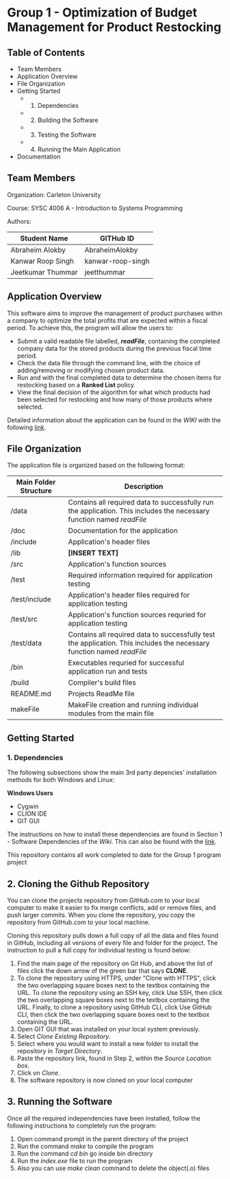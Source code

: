 # Group 1 - Optimization of Budget Management for Product Restocking

## Table of Contents

* Team Members
* Application Overview
* File Organization
* Getting Started 
  *  1. Dependencies
  *  2. Building the Software
  *  3. Testing the Software
  *  4. Running the Main Application
* Documentation

## Team Members 

Organization: Carleton University

Course: SYSC 4006 A - Introduction to Systems Programming

Authors:

Student Name | GITHub ID
------------ | ---------
Abraheim Alokby | AbraheimAlokby
Kanwar Roop Singh | kanwar-roop-singh
Jeetkumar Thummar | jeetthummar 

## Application Overview

This software aims to improve the management of product purchases within a company to optimize the total profits that are expected within a fiscal period. To achieve this, the program will allow the users to: 

* Submit a valid readable file labelled, **_readFile_**, containing the completed company data for the stored products during the previous fiscal time period. 
* Check the data file through the command line, with the choice of adding/removing or modifying chosen product data.
* Run and with the final completed data to determine the chosen items for restocking based on a **Ranked List** policy.
* View the final decision of the algorithm for what which products had been selected for restocking and how many of those products where selected. 

Detailed information about the application can be found in the _WIKI_ with the following [link](https://github.com/AbraheimAlokby/Group_001_Optimization-of-Budget-Management-for-Product-Restocking/wiki). 

## File Organization
The application file is organized based on the following format: 

Main Folder Structure | Description
--------------------- | -----------
/data | Contains all required data to successfully run the application. This includes the necessary function named _readFile_ 
/doc | Documentation for the application
/include | Application's header files
/lib | **[INSERT TEXT]**
/src | Application's function sources 
/test | Required information required for application testing
/test/include | Application's header files required for application testing
/test/src | Application's function sources requried for application testing
/test/data |  Contains all required data to successfully test the application. This includes the necessary function named _readFile_ 
/bin | Executables requried for successful application run and tests
/build | Compiler's build files
README.md | Projects ReadMe file
makeFile | MakeFile creation and running individual modules from the main file

## Getting Started

### 1. Dependencies

The following subsections show the main 3rd party depencies' installation methods for both Windows and Linux: 

**Windows Users**

* Cygwin
* CLION IDE
* GIT GUI

The instructions on how to install these dependencies are found in Section 1 - Software Dependencies of the _Wiki_. This can also be found with the [link](https://github.com/AbraheimAlokby/Group_001_Optimization-of-Budget-Management-for-Product-Restocking/wiki/1.-Software-Dependencies). 

This repository contains all work completed to date for the Group 1 program project

## 2. Cloning the Github Repository

You can clone the projects repository from GitHub.com to your local computer to make it easier to fix merge conflicts, add or remove files, and push larger commits. When you clone the repository, you copy the repository from GitHub.com to your local machine.

Cloning this repository pulls down a full copy of all the data and files found in GitHub, including all versions of every file and folder for the project. The instruction to pull a full copy for individual testing is found below: 

1. Find the main page of the repository on Git Hub, and above the list of files click the down arrow of the green bar that says **CLONE**. 
2. To clone the repository using HTTPS, under "Clone with HTTPS", click the two overlapping square boxes next to the textbox containing the URL. To clone the repository using an SSH key,  click Use SSH, then click the two overlapping square boxes next to the textbox containing the URL. Finally, to clone a repository using GitHub CLI, click Use GitHub CLI, then click the two overlapping square boxes next to the textbox containing the URL.
3. Open GIT GUI that was installed on your local system previously. 
4. Select _Clone Existing Repository_.
5. Select where you would want to install a new folder to install the repository in _Target Directory_.
6. Paste the repository link, found in Step 2, within the _Source Location_ box. 
7. Click on _Clone_. 
8. The software repository is now cloned on your local computer


## 3. Running the Software

Once all the required independencies have been installed, follow the following instructions to completely run the program: 

1. Open command prompt in the parent directory of the project
2. Run the command _make_ to compile the program
3. Run the command _cd bin_ go inside bin directory
4. Run the _index.exe_ file to run the program
5. Also you can use _make clean_ command to delete the object(.o) files
